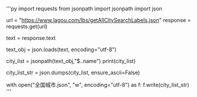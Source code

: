 '''py
import requests
from jsonpath import jsonpath
import json

url = "https://www.lagou.com/lbs/getAllCitySearchLabels.json"
response = requests.get(url)

text = response.text

text_obj = json.loads(text, encoding="utf-8")

city_list = jsonpath(text_obj,"$..name")
print(city_list)

city_list_str = json.dumps(city_list, ensure_ascii=False)

with open("全国城市.json", "w", encoding="utf-8") as f:
    f.write(city_list_str)
'''
